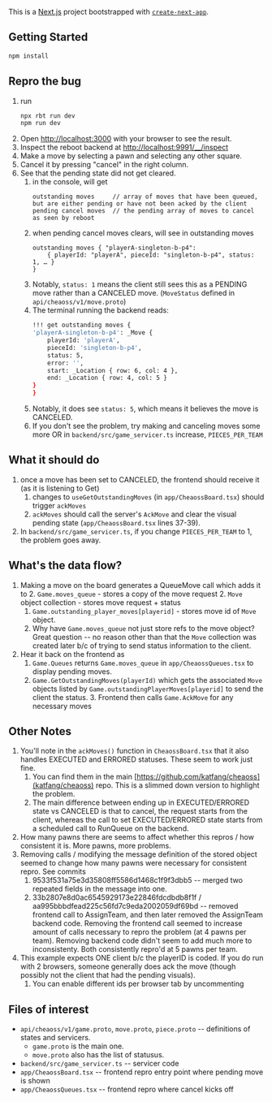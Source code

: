 This is a [Next.js](https://nextjs.org) project bootstrapped with [`create-next-app`](https://nextjs.org/docs/app/api-reference/cli/create-next-app).

## Getting Started

```bash
npm install
```

## Repro the bug

1. run
    ```bash
    npx rbt run dev
    npm run dev
    ```
2. Open [http://localhost:3000](http://localhost:3000) with your browser to see the result.
3. Inspect the reboot backend at [http://localhost:9991/__/inspect](http://localhost:9991/__/inspect)
4. Make a move by selecting a pawn and selecting any other square.
5. Cancel it by pressing "cancel" in the right column.
6. See that the pending state did not get cleared.
    1. in the console, will get
        ```
        outstanding moves     // array of moves that have been queued, but are either pending or have not been acked by the client
        pending cancel moves  // the pending array of moves to cancel as seen by reboot
        ```
    2. when pending cancel moves clears, will see in outstanding moves
        ```
        outstanding moves { "playerA-singleton-b-p4":
            { playerId: "playerA", pieceId: "singleton-b-p4", status: 1, … }
        }
        ```
    3. Notably, `status: 1` means the client still sees this as a PENDING move rather than a CANCELED move. (`MoveStatus` defined in `api/cheaoss/v1/move.proto`)
    4. The terminal running the backend reads:
        ```bash
        !!! get outstanding moves {
        'playerA-singleton-b-p4': _Move {
            playerId: 'playerA',
            pieceId: 'singleton-b-p4',
            status: 5,
            error: '',
            start: _Location { row: 6, col: 4 },
            end: _Location { row: 4, col: 5 }
        }
        }
        ```
    5. Notably, it does see `status: 5`, which means it believes the move is CANCELED.
    6. If you don't see the problem, try making and canceling moves some more OR in `backend/src/game_servicer.ts` increase, `PIECES_PER_TEAM`

## What it should do

1. once a move has been set to CANCELED, the frontend should receive it (as it is listening to Get)
    1. changes to `useGetOutstandingMoves` (in `app/CheaossBoard.tsx`) should trigger `ackMoves`
    2. `ackMoves` should call the server's `AckMove` and clear the visual pending state (`app/CheaossBoard.tsx` lines 37-39).
2. In `backend/src/game_servicer.ts`, if you change `PIECES_PER_TEAM` to 1, the problem goes away.

## What's the data flow?

1. Making a move on the board generates a QueueMove call which adds it to
    2. `Game.moves_queue` - stores a copy of the move request
    2. `Move` object collection - stores move request + status
    1. `Game.outstanding_player_moves[playerid]` - stores move id of `Move` object.
    1. Why have `Game.moves_queue` not just store refs to the move object? Great question -- no reason other than that the `Move` collection was created later b/c of trying to send status information to the client.
1. Hear it back on the frontend as
    1. `Game.Queues` returns `Game.moves_queue` in `app/CheaossQueues.tsx` to display pending moves.
    2. `Game.GetOutstandingMoves(playerId)` which gets the associated `Move` objects listed by `Game.outstandingPlayerMoves[playerid]` to send the client the status.
        3. Frontend then calls `Game.AckMove` for any necessary moves

## Other Notes

1. You'll note in the `ackMoves()` function in `CheaossBoard.tsx`  that it also handles EXECUTED and ERRORED statuses. These seem to work just fine.
    1. You can find them in the main [https://github.com/katfang/cheaoss](katfang/cheaoss) repo. This is a slimmed down version to highlight the problem.
    2. The main difference between ending up in EXECUTED/ERRORED state vs CANCELED is that to cancel, the request starts from the client, whereas the call to set EXECUTED/ERRORED state starts from a scheduled call to RunQueue on the backend.
2. How many pawns there are seems to affect whether this repros / how consistent it is. More pawns, more problems.
3. Removing calls / modifying the message definition of the stored object seemed to change how many pawns were necessary for consistent repro. See commits
    1. 9533f531a75e3d35808ff5586d1468c1f9f3dbb5 -- merged two repeated fields in the message into one.
    1. 33b2807e8d0ac6545929173e22846fdcdbdb8f1f / aa995bbbdfead225c56fd7c9eda2002059df69bd -- removed frontend call to AssignTeam, and then later removed the AssignTeam backend code. Removing the frontend call seemed to increase amount of calls necessary to repro the problem (at 4 pawns per team). Removing backend code didn't seem to add much more to inconsistenty. Both consistently repro'd at 5 pawns per team.
4. This example expects ONE client b/c the playerID is coded. If you do run with 2 browsers, someone generally does ack the move (though possibly not the client that had the pending visuals).
    1. You can enable different ids per browser tab by uncommenting

## Files of interest
 * `api/cheaoss/v1/game.proto`, `move.proto`, `piece.proto` -- definitions of states and servicers.
    * `game.proto` is the main one.
    * `move.proto` also has the list of statusus.
 * `backend/src/game_servicer.ts` -- servicer code
 * `app/CheaossBoard.tsx` -- frontend repro entry point where pending move is shown
 * `app/CheaossQueues.tsx` -- frontend repro where cancel kicks off